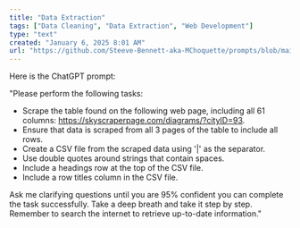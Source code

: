 ```yaml
---
title: "Data Extraction"
tags: ["Data Cleaning", "Data Extraction", "Web Development"]
type: "text"
created: "January 6, 2025 8:01 AM"
url: "https://github.com/Steeve-Bennett-aka-MChoquette/prompts/blob/main/data_extraction.md"
---
```


Here is the ChatGPT prompt:

"Please perform the following tasks:

- Scrape the table found on the following web page, including all 61 columns: https://skyscraperpage.com/diagrams/?cityID=93.
- Ensure that data is scraped from all 3 pages of the table to include all rows.
- Create a CSV file from the scraped data using '|' as the separator.
- Use double quotes around strings that contain spaces.
- Include a headings row at the top of the CSV file.
- Include a row titles column in the CSV file.

Ask me clarifying questions until you are 95% confident you can complete the task successfully. Take a deep breath and take it step by step. Remember to search the internet to retrieve up-to-date information."